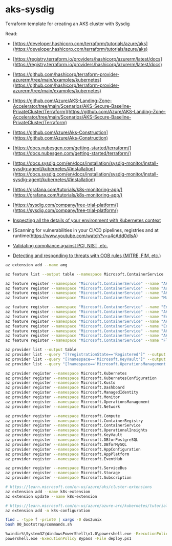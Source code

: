# aks-sysdig
Terraform template for creating an AKS cluster with Sysdig

Read:
- [https://developer.hashicorp.com/terraform/tutorials/azure/aks](https://developer.hashicorp.com/terraform/tutorials/azure/aks)
- [https://registry.terraform.io/providers/hashicorp/azurerm/latest/docs](https://registry.terraform.io/providers/hashicorp/azurerm/latest/docs)
- [https://github.com/hashicorp/terraform-provider-azurerm/tree/main/examples/kubernetes](https://github.com/hashicorp/terraform-provider-azurerm/tree/main/examples/kubernetes)
- [https://github.com/Azure/AKS-Landing-Zone-Accelerator/tree/main/Scenarios/AKS-Secure-Baseline-PrivateCluster/Terraform](https://github.com/Azure/AKS-Landing-Zone-Accelerator/tree/main/Scenarios/AKS-Secure-Baseline-PrivateCluster/Terraform)
- [https://github.com/Azure/Aks-Construction](https://github.com/Azure/Aks-Construction)
- [https://docs.nubesgen.com/getting-started/terraform/](https://docs.nubesgen.com/getting-started/terraform/)
- [https://docs.sysdig.com/en/docs/installation/sysdig-monitor/install-sysdig-agent/kubernetes/#installation](https://docs.sysdig.com/en/docs/installation/sysdig-monitor/install-sysdig-agent/kubernetes/#installation)
- [https://grafana.com/tutorials/k8s-monitoring-app/](https://grafana.com/tutorials/k8s-monitoring-app/)

- [https://sysdig.com/company/free-trial-platform/](https://sysdig.com/company/free-trial-platform/)
- [Inspecting all the details of your environment with Kubernetes context](https://www.youtube.com/watch?v=y0XvIC2TJFg)
- [Scanning for vulnerabilities in your CI/CD pipelines, registries and at runtime(https://www.youtube.com/watch?v=u4cAdd0dlsA)
- [Validating compliance against PCI, NIST, etc.](https://www.youtube.com/watch?v=KqcK-4s-gSY)
- [Detecting and responding to threats with OOB rules (MITRE, FIM, etc.)](https://www.youtube.com/watch?v=uCkTLatNKOo)


```sh
az extension add --name amg

az feature list --output table --namespace Microsoft.ContainerService

az feature register --namespace "Microsoft.ContainerService" --name "AKS-PrometheusAddonPreview" 
az feature register --namespace "Microsoft.ContainerService" --name "AutoUpgradePreview"
az feature register --namespace "Microsoft.ContainerService" --name "AKS-OMSAppMonitoring"
az feature register --namespace "Microsoft.ContainerService" --name "ManagedCluster"

az feature register --namespace "Microsoft.ContainerService" --name "EnableAPIServerVnetIntegrationPreview" 
az feature register --namespace "Microsoft.ContainerService" --name "AKS-GitOps"
az feature register --namespace "Microsoft.ContainerService" --name "EnableWorkloadIdentityPreview"
az feature register --namespace "Microsoft.ContainerService" --name "AKS-Dapr"
az feature register --namespace "Microsoft.ContainerService" --name "EnableAzureKeyvaultSecretsProvider"
az feature register --namespace "Microsoft.ContainerService" --name "AKS-AzureDefender"
az feature register --namespace "Microsoft.ContainerService" --name "AKS-AzurePolicyAutoApprove"
az feature register --namespace "Microsoft.ContainerService" --name "FleetResourcePreview"

az provider list --output table
az provider list --query "[?registrationState=='Registered']" --output table
az provider list --query "[?namespace=='Microsoft.KeyVault']" --output table
az provider list --query "[?namespace=='Microsoft.OperationsManagement']" --output table

az provider register --namespace Microsoft.Kubernetes 
az provider register --namespace Microsoft.KubernetesConfiguration
az provider register --namespace Microsoft.Kusto
az provider register --namespace Microsoft.Dashboard
az provider register --namespace Microsoft.ManagedIdentity
az provider register --namespace Microsoft.Monitor
az provider register --namespace Microsoft.OperationsManagement
az provider register --namespace Microsoft.Network  

az provider register --namespace Microsoft.Compute 
az provider register --namespace Microsoft.ContainerRegistry
az provider register --namespace Microsoft.ContainerService
az provider register --namespace Microsoft.OperationalInsights 
az provider register --namespace Microsoft.KeyVault
az provider register --namespace Microsoft.DBforPostgreSQL
az provider register --namespace Microsoft.DBforMySQL
az provider register --namespace Microsoft.AppConfiguration       
az provider register --namespace Microsoft.AppPlatform
az provider register --namespace Microsoft.EventHub  

az provider register --namespace Microsoft.ServiceBus
az provider register --namespace Microsoft.Storage
az provider register --namespace Microsoft.Subscription

# https://learn.microsoft.com/en-us/azure/aks/cluster-extensions
az extension add --name k8s-extension
az extension update --name k8s-extension

# https://learn.microsoft.com/en-us/azure/azure-arc/kubernetes/tutorial-use-gitops-flux2?
az extension add -n k8s-configuration

```


```sh
find . -type f -print0 | xargs -0 dos2unix
bash 00_bootstrap/commands.sh 

%windir%\System32\WindowsPowerShell\v1.0\powershell.exe -ExecutionPolicy Bypass -File deploy.ps1
powershell.exe -ExecutionPolicy Bypass -File deploy.ps1

```